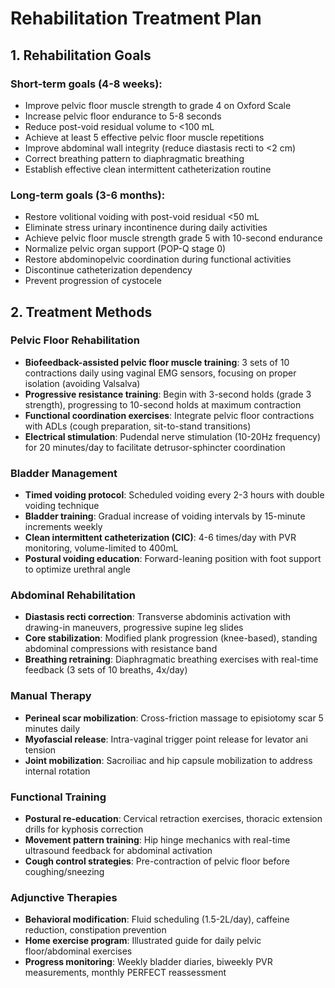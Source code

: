 # Rehabilitation Treatment Plan

## 1. Rehabilitation Goals

### Short-term goals (4-8 weeks):
- Improve pelvic floor muscle strength to grade 4 on Oxford Scale
- Increase pelvic floor endurance to 5-8 seconds
- Reduce post-void residual volume to <100 mL
- Achieve at least 5 effective pelvic floor muscle repetitions
- Improve abdominal wall integrity (reduce diastasis recti to <2 cm)
- Correct breathing pattern to diaphragmatic breathing
- Establish effective clean intermittent catheterization routine

### Long-term goals (3-6 months):
- Restore volitional voiding with post-void residual <50 mL
- Eliminate stress urinary incontinence during daily activities
- Achieve pelvic floor muscle strength grade 5 with 10-second endurance
- Normalize pelvic organ support (POP-Q stage 0)
- Restore abdominopelvic coordination during functional activities
- Discontinue catheterization dependency
- Prevent progression of cystocele

## 2. Treatment Methods

### Pelvic Floor Rehabilitation
- **Biofeedback-assisted pelvic floor muscle training**: 3 sets of 10 contractions daily using vaginal EMG sensors, focusing on proper isolation (avoiding Valsalva)
- **Progressive resistance training**: Begin with 3-second holds (grade 3 strength), progressing to 10-second holds at maximum contraction
- **Functional coordination exercises**: Integrate pelvic floor contractions with ADLs (cough preparation, sit-to-stand transitions)
- **Electrical stimulation**: Pudendal nerve stimulation (10-20Hz frequency) for 20 minutes/day to facilitate detrusor-sphincter coordination

### Bladder Management
- **Timed voiding protocol**: Scheduled voiding every 2-3 hours with double voiding technique
- **Bladder training**: Gradual increase of voiding intervals by 15-minute increments weekly
- **Clean intermittent catheterization (CIC)**: 4-6 times/day with PVR monitoring, volume-limited to 400mL
- **Postural voiding education**: Forward-leaning position with foot support to optimize urethral angle

### Abdominal Rehabilitation
- **Diastasis recti correction**: Transverse abdominis activation with drawing-in maneuvers, progressive supine leg slides
- **Core stabilization**: Modified plank progression (knee-based), standing abdominal compressions with resistance band
- **Breathing retraining**: Diaphragmatic breathing exercises with real-time feedback (3 sets of 10 breaths, 4x/day)

### Manual Therapy
- **Perineal scar mobilization**: Cross-friction massage to episiotomy scar 5 minutes daily
- **Myofascial release**: Intra-vaginal trigger point release for levator ani tension
- **Joint mobilization**: Sacroiliac and hip capsule mobilization to address internal rotation

### Functional Training
- **Postural re-education**: Cervical retraction exercises, thoracic extension drills for kyphosis correction
- **Movement pattern training**: Hip hinge mechanics with real-time ultrasound feedback for abdominal activation
- **Cough control strategies**: Pre-contraction of pelvic floor before coughing/sneezing

### Adjunctive Therapies
- **Behavioral modification**: Fluid scheduling (1.5-2L/day), caffeine reduction, constipation prevention
- **Home exercise program**: Illustrated guide for daily pelvic floor/abdominal exercises
- **Progress monitoring**: Weekly bladder diaries, biweekly PVR measurements, monthly PERFECT reassessment